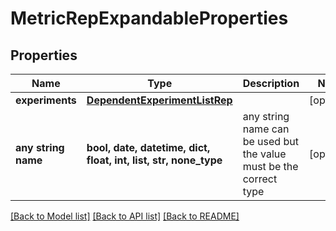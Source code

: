# MetricRepExpandableProperties


## Properties
Name | Type | Description | Notes
------------ | ------------- | ------------- | -------------
**experiments** | [**DependentExperimentListRep**](DependentExperimentListRep.md) |  | [optional] 
**any string name** | **bool, date, datetime, dict, float, int, list, str, none_type** | any string name can be used but the value must be the correct type | [optional]

[[Back to Model list]](../README.md#documentation-for-models) [[Back to API list]](../README.md#documentation-for-api-endpoints) [[Back to README]](../README.md)


